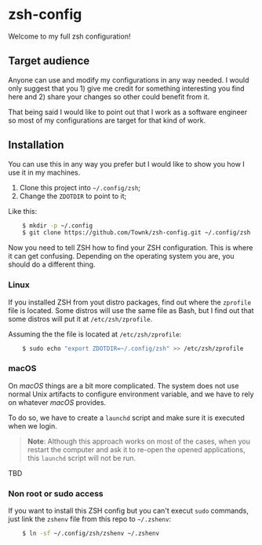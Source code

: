 # zsh-config

Welcome to my full zsh configuration!

## Target audience

Anyone can use and modify my configurations in any way needed. I would only
suggest that you 1) give me credit for something interesting you find here and
2) share your changes so other could benefit from it.

That being said I would like to point out that I work as a software engineer so
most of my configurations are target for that kind of work.

## Installation

You can use this in any way you prefer but I would like to show you how I use
it in my machines.

1. Clone this project into `~/.config/zsh`;
2. Change the `ZDOTDIR` to point to it;

Like this:

```sh
    $ mkdir -p ~/.config
    $ git clone https://github.com/Townk/zsh-config.git ~/.config/zsh
```

Now you need to tell ZSH how to find your ZSH configuration. This is where it
can get confusing. Depending on the operating system you are, you should do a
different thing.

### Linux

If you installed ZSH from yout distro packages, find out where the `zprofile`
file is located. Some distros will use the same file as Bash, but I find out
that some distros will put it at `/etc/zsh/zprofile`.

Assuming the the file is located at `/etc/zsh/zprofile`:

``` sh
    $ sudo echo "export ZDOTDIR=~/.config/zsh" >> /etc/zsh/zprofile
```

### macOS

On _macOS_ things are a bit more complicated. The system does not use normal
Unix artifacts to configure environment variable, and we have to rely on
whatever _macOS_ provides.

To do so, we have to create a `launchd` script and make sure it is executed when
we login.

> **Note**: Although this approach works on most of the cases, when you restart
> the computer and ask it to re-open the opened applications, this `launchd`
> script will not be run.

TBD

### Non root or sudo access

If you want to install this ZSH config but you can't execut `sudo` commands,
just link the `zshenv` file from this repo to `~/.zshenv`:

``` sh
    $ ln -sf ~/.config/zsh/zshenv ~/.zshenv
```
